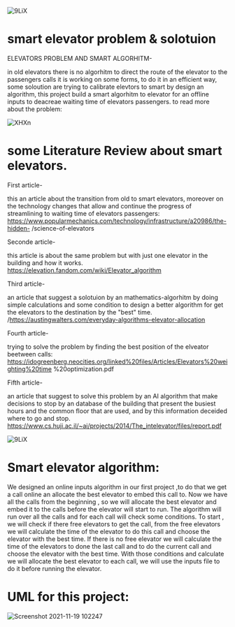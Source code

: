 ![9LiX](https://user-images.githubusercontent.com/80645472/142637480-766417ad-597a-450a-b656-4405ddd78457.gif)

# smart elevator problem & solotuion

ELEVATORS PROBLEM AND SMART ALGORHITM-

in old elevators there is no algorhitm to direct the route of the elevator to the passengers calls it is working on some forms, to do it in an efficient way,
some soloution are trying to calibrate elevtors to smart by design an algorithm, this project build a smart algorhitm to elevator for an offline inputs to deacreae waiting time of elevators passengers.
to read more about the problem:

![XHXn](https://user-images.githubusercontent.com/80645472/142638164-5e56d2d2-e125-400c-abc6-d7053036dee6.gif)

# some Literature Review about smart elevators.
 First article-

this an article about the transition from old to smart elevators, moreover on the technology changes that allow and continue the progress of streamlining to waiting time of elevators passengers:  
https://www.popularmechanics.com/technology/infrastructure/a20986/the-hidden-
 /science-of-elevators
 
 Seconde article-

this article is about the same problem but with just one elevator in the building and how it works. 
https://elevation.fandom.com/wiki/Elevator_algorithm

 Third article-

an article that suggest a solotuion by  an mathematics-algorhitm by doing simple calculations and some condition to design a better algorithm for get the elevators to the destination by the "best" time. 
/https://austingwalters.com/everyday-algorithms-elevator-allocation

 Fourth article-

trying to solve the problem by finding the best position of the elveator beetween calls: 
https://idogreenberg.neocities.org/linked%20files/Articles/Elevators%20weighting%20time
%20optimization.pdf

 Fifth article-

an article that suggest to solve this problem by an AI algorithm that make decisions to stop by an database of the building that present the busiest hours and the common floor that are used, and by this information deceided where to go and stop. 
https://www.cs.huji.ac.il/~ai/projects/2014/The_intelevator/files/report.pdf

![9LiX](https://user-images.githubusercontent.com/80645472/142638184-bf89f0ab-0fd2-4af0-b799-b9333e0a267b.gif)

# Smart elevator algorithm:

We designed an online inputs algorithm in our first project ,to do that we get a call online an allocate the best elevator to embed this call to.
Now we have all the calls from the beginning , so we will allocate the best elevator and embed it to the calls before the elevator will start to run.
The algorithm will run over all the calls and for each call will check some conditions.
To start , we will check if there free elevators to get the call, from the free elevators we will calculate the time of the elevator to do this call and choose the elevator with the best time.
If there is no free elevator we will calculate the time of the elevators to done the last call and to do the current call and choose the elevator with the best time.
With those conditions and calculate we will allocate the best elevator to each call, we will use the inputs file to do it before running the elevator.

# UML for this project:




![Screenshot 2021-11-19 102247](https://user-images.githubusercontent.com/80645472/142592701-43d52ed5-7342-4f8b-aaf9-01bb4e8f5156.png)

